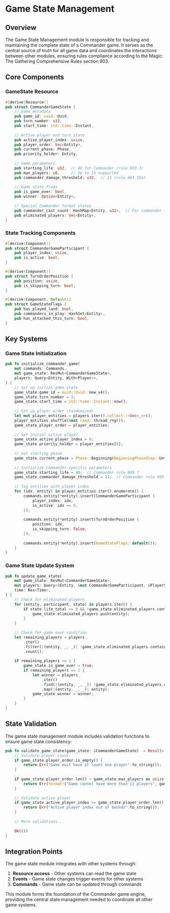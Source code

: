 # Game State Management

## Overview

The Game State Management module is responsible for tracking and maintaining the complete state of a Commander game. It serves as the central source of truth for all game data and coordinates the interactions between other modules, ensuring rules compliance according to the Magic: The Gathering Comprehensive Rules section 903.

## Core Components

### GameState Resource

```rust
#[derive(Resource)]
pub struct CommanderGameState {
    // Game metadata
    pub game_id: uuid::Uuid,
    pub turn_number: u32,
    pub start_time: std::time::Instant,
    
    // Active player and turn state
    pub active_player_index: usize,
    pub player_order: Vec<Entity>,
    pub current_phase: Phase,
    pub priority_holder: Entity,
    
    // Game parameters
    pub starting_life: u32,  // 40 for Commander (rule 903.7)
    pub max_players: u8,     // Up to 13 supported
    pub commander_damage_threshold: u32,  // 21 (rule 903.10a)
    
    // Game state flags
    pub is_game_over: bool,
    pub winner: Option<Entity>,
    
    // Special Commander format states
    pub commander_cast_count: HashMap<Entity, u32>,  // For commander tax
    pub eliminated_players: Vec<Entity>,
}
```

### State Tracking Components

```rust
#[derive(Component)]
pub struct CommanderGameParticipant {
    pub player_index: usize,
    pub is_active: bool,
}

#[derive(Component)]
pub struct TurnOrderPosition {
    pub position: usize,
    pub is_skipping_turn: bool,
}

#[derive(Component, Default)]
pub struct GameStateFlags {
    pub has_played_land: bool,
    pub commanders_in_play: HashSet<Entity>,
    pub has_attacked_this_turn: bool,
}
```

## Key Systems

### Game State Initialization

```rust
pub fn initialize_commander_game(
    mut commands: Commands,
    mut game_state: ResMut<CommanderGameState>,
    players: Query<Entity, With<Player>>,
) {
    // Set up initial game state
    game_state.game_id = uuid::Uuid::new_v4();
    game_state.turn_number = 1;
    game_state.start_time = std::time::Instant::now();
    
    // Set up player order (randomized)
    let mut player_entities = players.iter().collect::<Vec<_>>();
    player_entities.shuffle(&mut rand::thread_rng());
    game_state.player_order = player_entities;
    
    // Set initial active player
    game_state.active_player_index = 0;
    game_state.priority_holder = player_entities[0];
    
    // Set starting phase
    game_state.current_phase = Phase::Beginning(BeginningPhaseStep::Untap);
    
    // Initialize Commander-specific parameters
    game_state.starting_life = 40;  // Commander rule 903.7
    game_state.commander_damage_threshold = 21;  // Commander rule 903.10a
    
    // Tag entities with player index
    for (idx, entity) in player_entities.iter().enumerate() {
        commands.entity(*entity).insert(CommanderGameParticipant {
            player_index: idx,
            is_active: idx == 0,
        });
        
        commands.entity(*entity).insert(TurnOrderPosition {
            position: idx,
            is_skipping_turn: false,
        });
        
        commands.entity(*entity).insert(GameStateFlags::default());
    }
}
```

### Game State Update System

```rust
pub fn update_game_state(
    mut game_state: ResMut<CommanderGameState>,
    mut players: Query<(Entity, &mut CommanderGameParticipant, &PlayerState)>,
    time: Res<Time>,
) {
    // Check for eliminated players
    for (entity, participant, state) in players.iter() {
        if state.life_total <= 0 && !game_state.eliminated_players.contains(&entity) {
            game_state.eliminated_players.push(entity);
        }
    }
    
    // Check for game over condition
    let remaining_players = players
        .iter()
        .filter(|(entity, _, _)| !game_state.eliminated_players.contains(&entity))
        .count();
    
    if remaining_players <= 1 {
        game_state.is_game_over = true;
        if remaining_players == 1 {
            let winner = players
                .iter()
                .find(|(entity, _, _)| !game_state.eliminated_players.contains(&entity))
                .map(|(entity, _, _)| entity);
            game_state.winner = winner;
        }
    }
}
```

## State Validation

The game state management module includes validation functions to ensure game state consistency:

```rust
pub fn validate_game_state(game_state: &CommanderGameState) -> Result<(), String> {
    // Validate player count
    if game_state.player_order.is_empty() {
        return Err("Game must have at least one player".to_string());
    }
    
    if game_state.player_order.len() > game_state.max_players as usize {
        return Err(format!("Game cannot have more than {} players", game_state.max_players));
    }
    
    // Validate active player
    if game_state.active_player_index >= game_state.player_order.len() {
        return Err("Active player index out of bounds".to_string());
    }
    
    // More validations...
    
    Ok(())
}
```

## Integration Points

The game state module integrates with other systems through:

1. **Resource access** - Other systems can read the game state
2. **Events** - Game state changes trigger events for other systems
3. **Commands** - Game state can be updated through commands

This module forms the foundation of the Commander game engine, providing the central state management needed to coordinate all other game systems. 